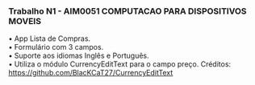 ### Trabalho N1 - AIM0051 COMPUTACAO PARA DISPOSITIVOS MOVEIS


•  App Lista de Compras.  
•  Formulário com 3 campos.  
•  Suporte aos idiomas Inglês e Português.  
•  Utiliza o módulo CurrencyEditText para o campo preço. Créditos: https://github.com/BlacKCaT27/CurrencyEditText  
